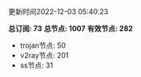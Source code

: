 更新时间2022-12-03 05:40:23

**总订阅: 73**
**总节点: 1007**
**有效节点: 282**
- trojan节点: 50
- v2ray节点: 201
- ss节点: 31
